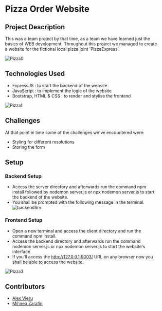 
# Pizza Order Website

## Project Description
This was a team project by that time, as a team we have learned just the basics of WEB development. Throughout this project we managed to create a website for the fictional local pizza joint 'PizzaExpress'.

![Pizza0](https://github.com/Rzvone/PizzaOrder/assets/110209407/2139acab-8490-4705-a36f-0f20a80a376a)



## Technologies Used
  - ExpressJS : to start the backend of the website
  - JavaScript : to implement the logic of the website
  - Bootstrap, HTML & CSS : to render and stylise the frontend

![Pizza1](https://github.com/Rzvone/PizzaOrder/assets/110209407/42437051-d1c1-42a8-96ca-fc7f8b89a69f)



## Challenges

At that point in time some of the challenges we've encountered were:

  - Styling for different resolutions
  - Storing the form


## Setup
### Backend Setup

  - Access the server directory and afterwards run the command npm install followed by nodemon server.js or npx nodemon server.js to start the backend of the website.
  - You shall be prompted with the following message in the terminal:
![backendSrv](https://github.com/Rzvone/PizzaOrder/assets/110209407/cf022f61-da27-4215-b67f-6ad4458e4995)


### Frontend Setup

  - Open a new terminal and access the client directory and run the command npm install.
  - Access the backend directory and afterwards run the command nodemon server.js or npx nodemon server.js to start the website's interface.
  - If you'll access the http://127.0.0.1:9003/ URL on any browser now you shall be able to access the website.


![Pizza3](https://github.com/Rzvone/PizzaOrder/assets/110209407/4dd47d77-e384-4b7e-93c8-f5ada629ab01)


## Contributors
  - [Alex Vieru](https://github.com/alexvieru1)
  - [Mihnea Zarafin](https://github.com/mhnn99)
